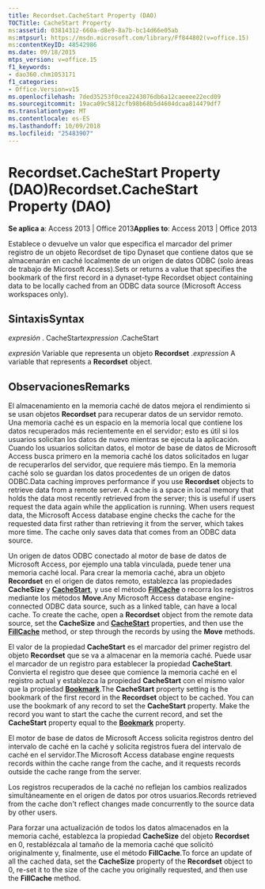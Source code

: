 ```yaml
---
title: Recordset.CacheStart Property (DAO)
TOCTitle: CacheStart Property
ms:assetid: 03814312-660a-d8e9-8a7b-bc14d66e05ab
ms:mtpsurl: https://msdn.microsoft.com/library/Ff844802(v=office.15)
ms:contentKeyID: 48542986
ms.date: 09/18/2015
mtps_version: v=office.15
f1_keywords:
- dao360.chm1053171
f1_categories:
- Office.Version=v15
ms.openlocfilehash: 7ded35253f0cea2243076db6a12caeeee22ecd09
ms.sourcegitcommit: 19aca09c5812cfb98b68b5d4604dcaa814479df7
ms.translationtype: MT
ms.contentlocale: es-ES
ms.lasthandoff: 10/09/2018
ms.locfileid: "25483907"
---
```

# <a name="recordsetcachestart-property-dao"></a><span data-ttu-id="8281e-102">Recordset.CacheStart Property (DAO)</span><span class="sxs-lookup"><span data-stu-id="8281e-102">Recordset.CacheStart Property (DAO)</span></span>


<span data-ttu-id="8281e-103">**Se aplica a**: Access 2013 | Office 2013</span><span class="sxs-lookup"><span data-stu-id="8281e-103">**Applies to**: Access 2013 | Office 2013</span></span>

<span data-ttu-id="8281e-104">Establece o devuelve un valor que especifica el marcador del primer registro de un objeto Recordset de tipo Dynaset que contiene datos que se almacenarán en caché localmente de un origen de datos ODBC (solo áreas de trabajo de Microsoft Access).</span><span class="sxs-lookup"><span data-stu-id="8281e-104">Sets or returns a value that specifies the bookmark of the first record in a dynaset-type Recordset object containing data to be locally cached from an ODBC data source (Microsoft Access workspaces only).</span></span>

## <a name="syntax"></a><span data-ttu-id="8281e-105">Sintaxis</span><span class="sxs-lookup"><span data-stu-id="8281e-105">Syntax</span></span>

<span data-ttu-id="8281e-106">*expresión* . CacheStart</span><span class="sxs-lookup"><span data-stu-id="8281e-106">*expression* .CacheStart</span></span>

<span data-ttu-id="8281e-107">*expresión* Variable que representa un objeto **Recordset** .</span><span class="sxs-lookup"><span data-stu-id="8281e-107">*expression* A variable that represents a **Recordset** object.</span></span>

## <a name="remarks"></a><span data-ttu-id="8281e-108">Observaciones</span><span class="sxs-lookup"><span data-stu-id="8281e-108">Remarks</span></span>

<span data-ttu-id="8281e-p101">El almacenamiento en la memoria caché de datos mejora el rendimiento si se usan objetos **Recordset** para recuperar datos de un servidor remoto. Una memoria caché es un espacio en la memoria local que contiene los datos recuperados más recientemente en el servidor; esto es útil si los usuarios solicitan los datos de nuevo mientras se ejecuta la aplicación. Cuando los usuarios solicitan datos, el motor de base de datos de Microsoft Access busca primero en la memoria caché los datos solicitados en lugar de recuperarlos del servidor, que requiere más tiempo. En la memoria caché solo se guardan los datos procedentes de un origen de datos ODBC.</span><span class="sxs-lookup"><span data-stu-id="8281e-p101">Data caching improves performance if you use **Recordset** objects to retrieve data from a remote server. A cache is a space in local memory that holds the data most recently retrieved from the server; this is useful if users request the data again while the application is running. When users request data, the Microsoft Access database engine checks the cache for the requested data first rather than retrieving it from the server, which takes more time. The cache only saves data that comes from an ODBC data source.</span></span>

<span data-ttu-id="8281e-p102">Un origen de datos ODBC conectado al motor de base de datos de Microsoft Access, por ejemplo una tabla vinculada, puede tener una memoria caché local. Para crear la memoria caché, abra un objeto **Recordset** en el origen de datos remoto, establezca las propiedades **CacheSize** y **[CacheStart](recordset-cachestart-property-dao.md)**, y use el método **[FillCache](recordset-fillcache-method-dao.md)** o recorra los registros mediante los métodos **Move**.</span><span class="sxs-lookup"><span data-stu-id="8281e-p102">Any Microsoft Access database engine-connected ODBC data source, such as a linked table, can have a local cache. To create the cache, open a **Recordset** object from the remote data source, set the **CacheSize** and **[CacheStart](recordset-cachestart-property-dao.md)** properties, and then use the **[FillCache](recordset-fillcache-method-dao.md)** method, or step through the records by using the **Move** methods.</span></span>

<span data-ttu-id="8281e-p103">El valor de la propiedad **CacheStart** es el marcador del primer registro del objeto **Recordset** que se va a almacenar en la memoria caché. Puede usar el marcador de un registro para establecer la propiedad **CacheStart**. Convierta el registro que desee que comience la memoria caché en el registro actual y establezca la propiedad **CacheStart** con el mismo valor que la propiedad **[Bookmark](recordset-bookmark-property-dao.md)**.</span><span class="sxs-lookup"><span data-stu-id="8281e-p103">The **CacheStart** property setting is the bookmark of the first record in the **Recordset** object to be cached. You can use the bookmark of any record to set the **CacheStart** property. Make the record you want to start the cache the current record, and set the **CacheStart** property equal to the **[Bookmark](recordset-bookmark-property-dao.md)** property.</span></span>

<span data-ttu-id="8281e-118">El motor de base de datos de Microsoft Access solicita registros dentro del intervalo de caché en la caché y solicita registros fuera del intervalo de caché en el servidor.</span><span class="sxs-lookup"><span data-stu-id="8281e-118">The Microsoft Access database engine requests records within the cache range from the cache, and it requests records outside the cache range from the server.</span></span>

<span data-ttu-id="8281e-119">Los registros recuperados de la caché no reflejan los cambios realizados simultáneamente en el origen de datos por otros usuarios.</span><span class="sxs-lookup"><span data-stu-id="8281e-119">Records retrieved from the cache don't reflect changes made concurrently to the source data by other users.</span></span>

<span data-ttu-id="8281e-120">Para forzar una actualización de todos los datos almacenados en la memoria caché, establezca la propiedad **CacheSize** del objeto **Recordset** en 0, restablézcala al tamaño de la memoria caché que solicitó originalmente y, finalmente, use el método **FillCache**.</span><span class="sxs-lookup"><span data-stu-id="8281e-120">To force an update of all the cached data, set the **CacheSize** property of the **Recordset** object to 0, re-set it to the size of the cache you originally requested, and then use the **FillCache** method.</span></span>

